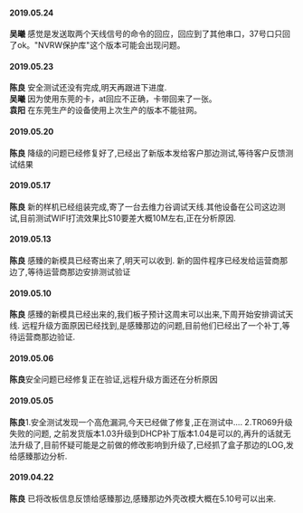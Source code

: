 

#### 2019.05.24
**吴曦**  感觉是发送取两个天线信号的命令的回应，回应到了其他串口，37号口只回了ok。"NVRW保护库"这个版本可能会出现问题。
#### 2019.05.23
**陈良** 安全测试还没有完成,明天再跟进下进度.  
**吴曦** 因为使用东莞的卡，at回应不正确，卡带回来了一张。  
**袁阳** 在东莞生产的设备使用上次生产的版本不能驻网。
#### 2019.05.20
**陈良** 降级的问题已经修复好了,已经出了新版本发给客户那边测试,等待客户反馈测试结果 
#### 2019.05.17
**陈良** 新的样机已经组装完成,寄了一台去维力谷调试天线.其他设备在公司这边测试,目前测试WIFI打流效果比S10要差大概10M左右,正在分析原因.  
#### 2019.05.13
**陈良** 感臻的新模具已经寄出来了,明天可以收到.  新的固件程序已经发给运营商那边了,等待运营商那边安排测试验证 
#### 2019.05.10
**陈良** 感臻的新模具已经出来的,我们板子预计这周末可以出来,下周开始安排调试天线. 
远程升级方面原因已经找到,是感臻那边的问题,目前他们已经出了一个补丁,等待运营商那边验证.
#### 2019.05.06
**陈良**安全问题已经修复正在验证,远程升级方面还在分析原因   
#### 2019.05.05
**陈良**1.安全测试发现一个高危漏洞,今天已经做了修复,正在测试中....
2.TR069升级失败的问题, 之前发货版本1.03升级到DHCP补丁版本1.04是可以的,再升的话就无法升级了,目前怀疑可能是之前做的修改影响到升级了,已经抓了盒子那边的LOG,发给感臻那边分析.
#### 2019.04.22
**陈良** 已将改板信息反馈给感臻那边,感臻那边外壳改模大概在5.10号可以出来. 